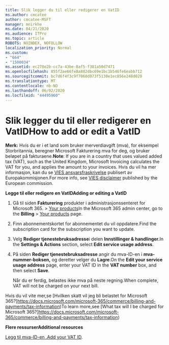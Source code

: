 ```yaml
---
title: Slik legger du til eller redigerer en VatID
ms.author: cmcatee
author: cmcatee-MSFT
manager: mnirkhe
ms.date: 04/21/2020
ms.audience: ITPro
ms.topic: article
ROBOTS: NOINDEX, NOFOLLOW
localization_priority: Normal
ms.custom:
- "664"
- "1500034"
ms.assetid: ec278e2b-cc7a-43be-8af5-f381a50d7471
ms.openlocfilehash: 855f2ae66fe8a882dbc69e1bc1b546fe6eabb712
ms.sourcegitcommit: bc7d6f4f3c9f7060d073f5130e1ec856e248d020
ms.translationtype: MT
ms.contentlocale: nb-NO
ms.lasthandoff: 06/02/2020
ms.locfileid: "44495960"
---
```

# <a name="how-to-add-or-edit-a-vatid"></a><span data-ttu-id="08226-102">Slik legger du til eller redigerer en VatID</span><span class="sxs-lookup"><span data-stu-id="08226-102">How to add or edit a VatID</span></span>

<span data-ttu-id="08226-103">**Merk:** Hvis du er i et land som bruker merverdiavgift (mva), for eksempel Storbritannia, beregner Microsoft Fakturering mva for deg, og bruker beløpet på fakturaene.</span><span class="sxs-lookup"><span data-stu-id="08226-103">**Note**: If you are in a country that uses valued added tax (VAT), such as the United Kingdom, Microsoft Invoicing calculates the VAT for you, and applies the amount to your invoices.</span></span> <span data-ttu-id="08226-104">Hvis du vil ha mer informasjon, kan du se [VIES ansvarsfraskrivelse](https://go.microsoft.com/fwlink/p/?LinkID=841741) publisert av Europakommisjonen.</span><span class="sxs-lookup"><span data-stu-id="08226-104">For more info, see [VIES disclaimer](https://go.microsoft.com/fwlink/p/?LinkID=841741) published by the European commission.</span></span>

<span data-ttu-id="08226-105">**Legge til eller redigere en VatID**</span><span class="sxs-lookup"><span data-stu-id="08226-105">**Adding or editing a VatID**</span></span>

1. <span data-ttu-id="08226-106">Gå til siden **Fakturering** produkter i administrasjonssenteret for Microsoft 365. \> [Your products](https://go.microsoft.com/fwlink/p/?linkid=842054)</span><span class="sxs-lookup"><span data-stu-id="08226-106">In the Microsoft 365 admin center, go to the **Billing** \> [Your products](https://go.microsoft.com/fwlink/p/?linkid=842054) page.</span></span>

2. <span data-ttu-id="08226-107">Finn abonnementskortet for abonnementet du vil oppdatere.</span><span class="sxs-lookup"><span data-stu-id="08226-107">Find the subscription card for the subscription you want to update.</span></span>

3. <span data-ttu-id="08226-108">Velg **Rediger tjenestebruksadresse**i delen **Innstillinger & handlinger.**</span><span class="sxs-lookup"><span data-stu-id="08226-108">In the **Settings & Actions** section, select **Edit service usage address**.</span></span>

4. <span data-ttu-id="08226-109">På siden **Rediger tjenestebruksadresse** angir du mva-ID-en i **mva-nummer-boksen,** og deretter velger du **Lagre**.</span><span class="sxs-lookup"><span data-stu-id="08226-109">On the **Edit your service usage address** page, enter your VAT ID in the **VAT number** box, and then select **Save**.</span></span>

    <span data-ttu-id="08226-110">Når du er ferdig, belastes ikke mva på neste regning.</span><span class="sxs-lookup"><span data-stu-id="08226-110">When complete, VAT will not be charged on your next bill.</span></span>

<span data-ttu-id="08226-111">Hvis du vil vite mer,se [Hvilken skatt vil jeg bli belastet for Microsoft 365?]https://docs.microsoft.com/microsoft-365/commerce/billing-and-payments/tax-information)</span><span class="sxs-lookup"><span data-stu-id="08226-111">To learn more,see [What tax will I be charged for Microsoft 365?]https://docs.microsoft.com/microsoft-365/commerce/billing-and-payments/tax-information)</span></span>

<span data-ttu-id="08226-112">**Flere ressurser**</span><span class="sxs-lookup"><span data-stu-id="08226-112">**Additional resources**</span></span>

<span data-ttu-id="08226-113">[Legg til mva-ID-en .](https://docs.microsoft.com/microsoft-365/commerce/billing-and-payments/tax-information?view=o365-worldwide#add-your-vat-id-eu-countries-only)</span><span class="sxs-lookup"><span data-stu-id="08226-113">[Add your VAT ID](https://docs.microsoft.com/microsoft-365/commerce/billing-and-payments/tax-information?view=o365-worldwide#add-your-vat-id-eu-countries-only).</span></span>